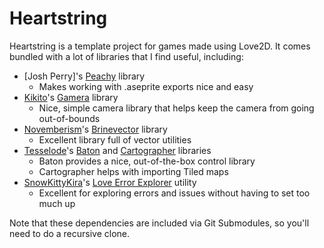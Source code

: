 # Heartstring
Heartstring is a template project for games made using Love2D. It comes bundled with a lot of libraries that I find useful, including:
- [Josh Perry]'s [Peachy]() library
    - Makes working with .aseprite exports nice and easy
- [Kikito]()'s [Gamera]() library
    - Nice, simple camera library that helps keep the camera from going out-of-bounds
- [Novemberism](https://github.com/novemberisms)'s [Brinevector](https://github.com/novemberisms/brinevector) library
    - Excellent library full of vector utilities
- [Tesselode]()'s [Baton]() and [Cartographer]() libraries
    - Baton provides a nice, out-of-the-box control library
    - Cartographer helps with importing Tiled maps
- [SnowKittyKira](https://github.com/snowkittykira/)'s [Love Error Explorer](https://github.com/snowkittykira/love-error-explorer) utility
    - Excellent for exploring errors and issues without having to set too much up

Note that these dependencies are included via Git Submodules, so you'll need to do a recursive clone.
